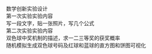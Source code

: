 数学创新实验设计<br>
第一次实验实验内容<br>
写一段文字，贴一张照片，写几个公式<br>
第二次实验实验内容<br> 
双色球中奖机制的描述，求一二三等奖的获奖概率<br>
随机模拟生成双色球号码及红球和蓝球的直方图和饼图可视化
